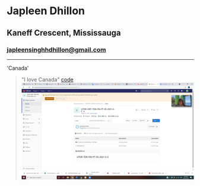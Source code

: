 # Japleen Dhillon
## Kaneff Crescent, Mississauga
### japleensinghhdhillon@gmail.com

---
'Canada'
> "I love Canada"
[code](code)
![Pic](Image.PNG)



